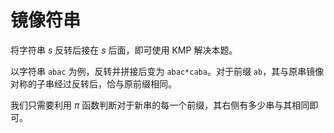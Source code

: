 # 镜像符串

将字符串 $s$ 反转后接在 $s$ 后面，即可使用 KMP 解决本题。

以字符串 `abac` 为例，反转并拼接后变为 `abac*caba`。对于前缀 `ab`，其与原串镜像对称的子串经过反转后，恰与原前缀相同。

我们只需要利用 $\pi$ 函数判断对于新串的每一个前缀，其右侧有多少串与其相同即可。
